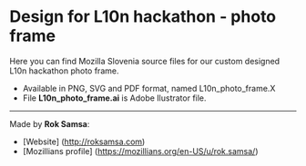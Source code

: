 # Design for L10n hackathon - photo frame

Here you can find Mozilla Slovenia source files for our custom designed L10n hackathon photo frame.

* Available in PNG, SVG and PDF format, named L10n_photo_frame.X
* File **L10n_photo_frame.ai** is Adobe Ilustrator file.


---

Made by **Rok Samsa**:
-  [Website] (http://roksamsa.com)
-  [Mozillians profile] (https://mozillians.org/en-US/u/rok.samsa/)

